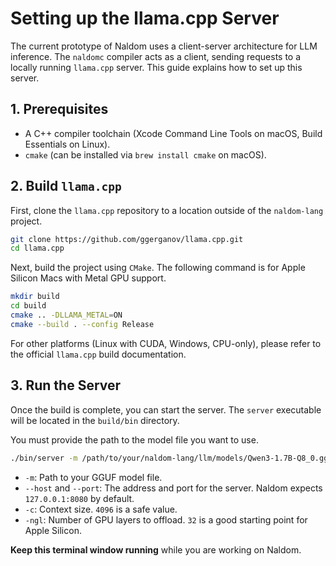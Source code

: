# Setting up the llama.cpp Server

The current prototype of Naldom uses a client-server architecture for LLM inference. The `naldomc` compiler acts as a client, sending requests to a locally running `llama.cpp` server. This guide explains how to set up this server.

## 1. Prerequisites

- A C++ compiler toolchain (Xcode Command Line Tools on macOS, Build Essentials on Linux).
- `cmake` (can be installed via `brew install cmake` on macOS).

## 2. Build `llama.cpp`

First, clone the `llama.cpp` repository to a location outside of the `naldom-lang` project.

```bash
git clone https://github.com/ggerganov/llama.cpp.git
cd llama.cpp
```

Next, build the project using `CMake`. The following command is for Apple Silicon Macs with Metal GPU support.

```bash
mkdir build
cd build
cmake .. -DLLAMA_METAL=ON
cmake --build . --config Release
```

For other platforms (Linux with CUDA, Windows, CPU-only), please refer to the official `llama.cpp` build documentation.

## 3. Run the Server

Once the build is complete, you can start the server. The `server` executable will be located in the `build/bin` directory.

You must provide the path to the model file you want to use.

```bash
./bin/server -m /path/to/your/naldom-lang/llm/models/Qwen3-1.7B-Q8_0.gguf --host 127.0.0.1 --port 8080 -c 4096 -ngl 32
```

- `-m`: Path to your GGUF model file.
- `--host` and `--port`: The address and port for the server. Naldom expects `127.0.0.1:8080` by default.
- `-c`: Context size. `4096` is a safe value.
- `-ngl`: Number of GPU layers to offload. `32` is a good starting point for Apple Silicon.

**Keep this terminal window running** while you are working on Naldom.